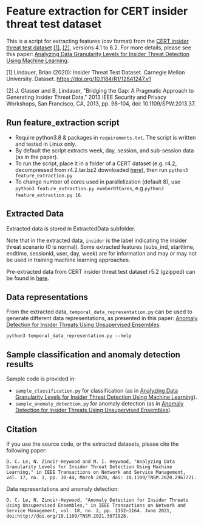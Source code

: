 # Feature extraction for CERT insider threat test dataset
This is a script for extracting features (csv format) from the [CERT insider threat test dataset](https://resources.sei.cmu.edu/library/asset-view.cfm?assetid=508099) [[1]](#1), [[2]](#2), versions 4.1 to 6.2. For more details, please see this paper: [Analyzing Data Granularity Levels for Insider Threat Detection Using Machine Learning](https://ieeexplore.ieee.org/document/8962316).

<a id="1">[1]</a> 
Lindauer, Brian (2020): Insider Threat Test Dataset. Carnegie Mellon University. Dataset. https://doi.org/10.1184/R1/12841247.v1 

<a id="2">[2]</a> 
J. Glasser and B. Lindauer, "Bridging the Gap: A Pragmatic Approach to Generating Insider Threat Data," 2013 IEEE Security and Privacy Workshops, San Francisco, CA, 2013, pp. 98-104, doi: 10.1109/SPW.2013.37.

## Run feature_extraction script
- Require python3.8 & packages in `requirements.txt`. The script is written and tested in Linux only.
- By default the script extracts week, day, session, and sub-session data (as in the paper).
- To run the script, place it in a folder of a CERT dataset (e.g. r4.2, decompressed from r4.2.tar.bz2 downloaded [here](https://kilthub.cmu.edu/articles/dataset/Insider_Threat_Test_Dataset/12841247/1)), then run `python3 feature_extraction.py`
- To change number of cores used in parallelization (default 8), use `python3 feature_extraction.py numberOfCores`, e.g `python3 feature_extraction.py 16`.

## Extracted Data
Extracted data is stored in ExtractedData subfolder.

Note that in the extracted data, `insider` is the label indicating the insider threat scenario (0 is normal). Some extracted features (subs_ind, starttime, endtime, sessionid, user, day, week) are for information and may or may not be used in training machine learning approaches.

Pre-extracted data from CERT insider threat test dataset r5.2 (gzipped) can be found in [here](https://web.cs.dal.ca/~lcd/data/CERTr5.2/).

## Data representations
From the extracted data, `temporal_data_representation.py` can be used to generate different data representations, as presented in this paper: [Anomaly Detection for Insider Threats Using Unsupervised Ensembles](https://ieeexplore.ieee.org/document/9399116). 

`python3 temporal_data_representation.py --help`

## Sample classification and anomaly detection results
Sample code is provided in:

- `sample_classification.py` for classification (as in [Analyzing Data Granularity Levels for Insider Threat Detection Using Machine Learning](https://ieeexplore.ieee.org/document/8962316)).
- `sample_anomaly_detection.py` for anomaly detection (as in [Anomaly Detection for Insider Threats Using Unsupervised Ensembles](https://ieeexplore.ieee.org/document/9399116)).

## Citation
If you use the source code, or the extracted datasets, please cite the following paper:

`D. C. Le, N. Zincir-Heywood and M. I. Heywood, "Analyzing Data Granularity Levels for Insider Threat Detection Using Machine Learning," in IEEE Transactions on Network and Service Management, vol. 17, no. 1, pp. 30-44, March 2020, doi: 10.1109/TNSM.2020.2967721.`

Data representations and anomaly detection:

`D. C. Le, N. Zincir-Heywood, "Anomaly Detection for Insider Threats Using Unsupervised Ensembles," in IEEE Transactions on Network and Service Management, vol. 18, no. 2, pp. 1152–1164. June 2021, doi:http://doi.org/10.1109/TNSM.2021.3071928.`
